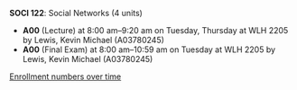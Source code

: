 **SOCI 122**: Social Networks (4 units)

- **A00** (Lecture) at 8:00 am–9:20 am on Tuesday, Thursday at WLH 2205 by Lewis, Kevin Michael (A03780245)
- **A00** (Final Exam) at 8:00 am–10:59 am on Tuesday at WLH 2205 by Lewis, Kevin Michael (A03780245)

[Enrollment numbers over time](./SOCI122.tsv)
